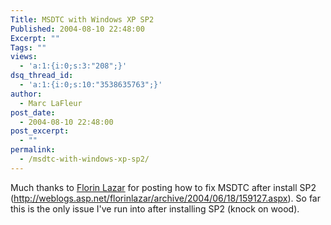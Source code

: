 ```yaml
---
Title: MSDTC with Windows XP SP2
Published: 2004-08-10 22:48:00
Excerpt: ""
Tags: ""
views:
  - 'a:1:{i:0;s:3:"208";}'
dsq_thread_id:
  - 'a:1:{i:0;s:10:"3538635763";}'
author:
  - Marc LaFleur
post_date:
  - 2004-08-10 22:48:00
post_excerpt:
  - ""
permalink:
  - /msdtc-with-windows-xp-sp2/
---
```

<p>Much thanks to <a id="Comments.ascx_CommentList__ctl10_NameLink" href="http://blogs.msdn.com/florinlazar" target="_blank">Florin Lazar</a> for posting how to fix MSDTC after install SP2 (<a href="http://weblogs.asp.net/florinlazar/archive/2004/06/18/159127.aspx">http://weblogs.asp.net/florinlazar/archive/2004/06/18/159127.aspx</a>). So far this is the only issue I've run into after installing SP2 (knock on wood).</p>